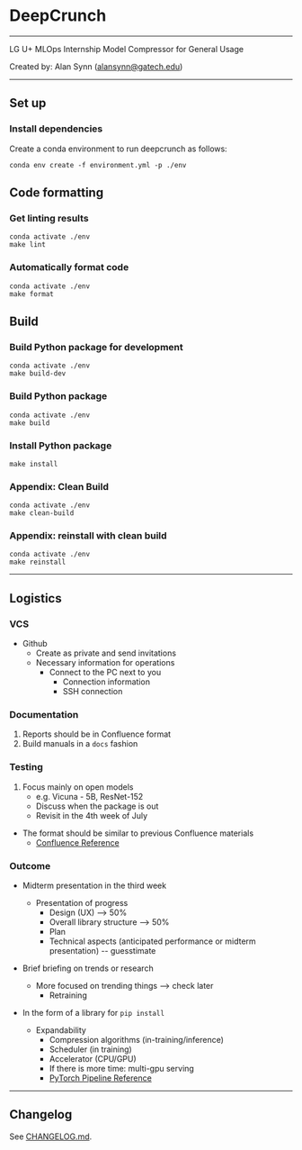 # DeepCrunch
---

LG U+ MLOps Internship
Model Compressor for General Usage

Created by: Alan Synn (alansynn@gatech.edu)

---

## Set up

### Install dependencies

Create a conda environment to run deepcrunch as follows:

```
conda env create -f environment.yml -p ./env
```

## Code formatting

### Get linting results
```
conda activate ./env
make lint
```

### Automatically format code
```
conda activate ./env
make format
```

## Build

### Build Python package for development
```
conda activate ./env
make build-dev
```

### Build Python package
```
conda activate ./env
make build
```

### Install Python package
```
make install
```

### Appendix: Clean Build
```
conda activate ./env
make clean-build
```

### Appendix: reinstall with clean build
```
conda activate ./env
make reinstall
```

---

## Logistics

### VCS

+ Github
    + Create as private and send invitations
    + Necessary information for operations
        + Connect to the PC next to you
            + Connection information
            + SSH connection

### Documentation

1. Reports should be in Confluence format
2. Build manuals in a `docs` fashion

### Testing

1. Focus mainly on open models
    + e.g. Vicuna - 5B, ResNet-152
    + Discuss when the package is out
    + Revisit in the 4th week of July
+ The format should be similar to previous Confluence materials
    + [Confluence Reference](https://confluence.dx.lguplus.co.kr/pages/viewpage.action?pageId=179265360)

### Outcome

+ Midterm presentation in the third week
    + Presentation of progress
        + Design (UX) --> 50%
        + Overall library structure --> 50%
        + Plan
        + Technical aspects (anticipated performance or midterm presentation) -- guesstimate

+ Brief briefing on trends or research
    + More focused on trending things --> check later
        + Retraining

+ In the form of a library for `pip install`
    + Expandability
        + Compression algorithms (in-training/inference)
        + Scheduler (in training)
        + Accelerator (CPU/GPU)
        + If there is more time: multi-gpu serving
        + [PyTorch Pipeline Reference](https://pytorch.org/docs/stable/pipeline.html#pipeline-parallelism)

---

## Changelog

See [CHANGELOG.md](CHANGELOG.md).
